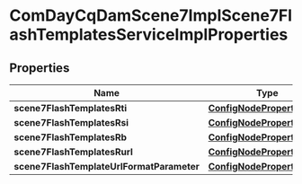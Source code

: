 

# ComDayCqDamScene7ImplScene7FlashTemplatesServiceImplProperties

## Properties

Name | Type | Description | Notes
------------ | ------------- | ------------- | -------------
**scene7FlashTemplatesRti** | [**ConfigNodePropertyString**](ConfigNodePropertyString.md) |  |  [optional]
**scene7FlashTemplatesRsi** | [**ConfigNodePropertyString**](ConfigNodePropertyString.md) |  |  [optional]
**scene7FlashTemplatesRb** | [**ConfigNodePropertyString**](ConfigNodePropertyString.md) |  |  [optional]
**scene7FlashTemplatesRurl** | [**ConfigNodePropertyString**](ConfigNodePropertyString.md) |  |  [optional]
**scene7FlashTemplateUrlFormatParameter** | [**ConfigNodePropertyString**](ConfigNodePropertyString.md) |  |  [optional]



